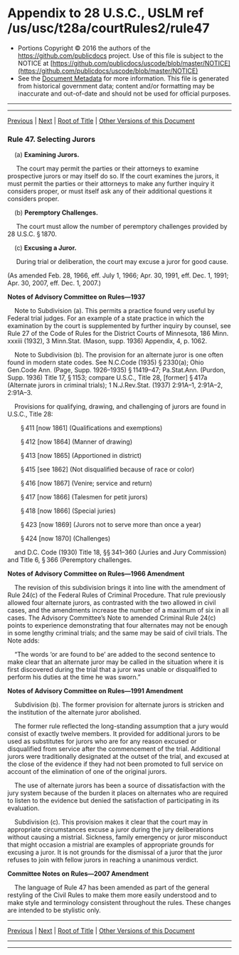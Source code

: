 ---
---

# Appendix to 28 U.S.C., USLM ref /us/usc/t28a/courtRules2/rule47

* Portions Copyright © 2016 the authors of the https://github.com/publicdocs project.
  Use of this file is subject to the NOTICE at [https://github.com/publicdocs/uscode/blob/master/NOTICE](https://github.com/publicdocs/uscode/blob/master/NOTICE)
* See the [Document Metadata](././../../../..//README.md) for more information.
  This file is generated from historical government data; content and/or formatting may be inaccurate and out-of-date and should not be used for official purposes.

----------
----------

[Previous](./../../../..//us/usc/t28a/courtRules2/m__us_usc_t28a_courtRules2_rule46.md) | [Next](./../../../..//us/usc/t28a/courtRules2/m__us_usc_t28a_courtRules2_rule48.md) | [Root of Title](./../../../../) | [Other Versions of this Document](https://publicdocs.github.io/go/links?ns=uslm&ref=%2Fus%2Fusc%2Ft28a%2FcourtRules2%2Frule47)

### Rule 47. Selecting Jurors

    (a) __Examining Jurors.__ 

     The court may permit the parties or their attorneys to examine prospective jurors or may itself do so. If the court examines the jurors, it must permit the parties or their attorneys to make any further inquiry it considers proper, or must itself ask any of their additional questions it considers proper.

    (b) __Peremptory Challenges.__ 

     The court must allow the number of peremptory challenges provided by 28 U.S.C. § 1870.

    (c) __Excusing a Juror.__ 

     During trial or deliberation, the court may excuse a juror for good cause.

(As amended Feb. 28, 1966, eff. July 1, 1966; Apr. 30, 1991, eff. Dec. 1, 1991; Apr. 30, 2007, eff. Dec. 1, 2007.)

 __Notes of Advisory Committee on Rules—1937__ 

    Note to Subdivision (a). This permits a practice found very useful by Federal trial judges. For an example of a state practice in which the examination by the court is supplemented by further inquiry by counsel, see Rule 27 of the Code of Rules for the District Courts of Minnesota, 186 Minn. xxxiii (1932), 3 Minn.Stat. (Mason, supp. 1936) Appendix, 4, p. 1062.

    Note to Subdivision (b). The provision for an alternate juror is one often found in modern state codes. See N.C.Code (1935) § 2330(a); Ohio Gen.Code Ann. (Page, Supp. 1926–1935) § 11419–47; Pa.Stat.Ann. (Purdon, Supp. 1936) Title 17, § 1153; compare U.S.C., Title 28, \[former\] § 417a (Alternate jurors in criminal trials); 1 N.J.Rev.Stat. (1937) 2:91A–1, 2:91A–2, 2:91A–3.

    Provisions for qualifying, drawing, and challenging of jurors are found in U.S.C., Title 28:

     § 411 \[now 1861\] (Qualifications and exemptions)

     § 412 \[now 1864\] (Manner of drawing)

     § 413 \[now 1865\] (Apportioned in district)

     § 415 \[see 1862\] (Not disqualified because of race or color)

     § 416 \[now 1867\] (Venire; service and return)

     § 417 \[now 1866\] (Talesmen for petit jurors)

     § 418 \[now 1866\] (Special juries)

     § 423 \[now 1869\] (Jurors not to serve more than once a year)

     § 424 \[now 1870\] (Challenges)

    and D.C. Code (1930) Title 18, §§ 341–360 (Juries and Jury Commission) and Title 6, § 366 (Peremptory challenges.

 __Notes of Advisory Committee on Rules—1966 Amendment__ 

    The revision of this subdivision brings it into line with the amendment of Rule 24(c) of the Federal Rules of Criminal Procedure. That rule previously allowed four alternate jurors, as contrasted with the two allowed in civil cases, and the amendments increase the number of a maximum of six in all cases. The Advisory Committee’s Note to amended Criminal Rule 24(c) points to experience demonstrating that four alternates may not be enough in some lengthy criminal trials; and the same may be said of civil trials. The Note adds:

    “The words ‘or are found to be’ are added to the second sentence to make clear that an alternate juror may be called in the situation where it is first discovered during the trial that a juror was unable or disqualified to perform his duties at the time he was sworn.”

 __Notes of Advisory Committee on Rules—1991 Amendment__ 

    Subdivision (b). The former provision for alternate jurors is stricken and the institution of the alternate juror abolished.

    The former rule reflected the long-standing assumption that a jury would consist of exactly twelve members. It provided for additional jurors to be used as substitutes for jurors who are for any reason excused or disqualified from service after the commencement of the trial. Additional jurors were traditionally designated at the outset of the trial, and excused at the close of the evidence if they had not been promoted to full service on account of the elimination of one of the original jurors.

    The use of alternate jurors has been a source of dissatisfaction with the jury system because of the burden it places on alternates who are required to listen to the evidence but denied the satisfaction of participating in its evaluation.

    Subdivision (c). This provision makes it clear that the court may in appropriate circumstances excuse a juror during the jury deliberations without causing a mistrial. Sickness, family emergency or juror misconduct that might occasion a mistrial are examples of appropriate grounds for excusing a juror. It is not grounds for the dismissal of a juror that the juror refuses to join with fellow jurors in reaching a unanimous verdict.

 __Committee Notes on Rules—2007 Amendment__ 

    The language of Rule 47 has been amended as part of the general restyling of the Civil Rules to make them more easily understood and to make style and terminology consistent throughout the rules. These changes are intended to be stylistic only.

----------

[Previous](./../../../..//us/usc/t28a/courtRules2/m__us_usc_t28a_courtRules2_rule46.md) | [Next](./../../../..//us/usc/t28a/courtRules2/m__us_usc_t28a_courtRules2_rule48.md) | [Root of Title](./../../../../) | [Other Versions of this Document](https://publicdocs.github.io/go/links?ns=uslm&ref=%2Fus%2Fusc%2Ft28a%2FcourtRules2%2Frule47)

----------
----------



